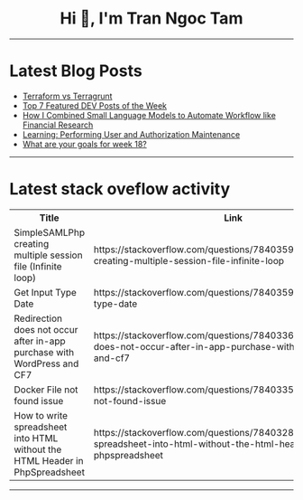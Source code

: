 <h1 align="center">Hi 👋, I'm Tran Ngoc Tam</h1>

---

# Latest Blog Posts 
<!-- BLOG-POST-LIST:START -->
- [Terraform vs Terragrunt](https://dev.to/saumya1/terraform-vs-terragrunt-4lhm)
- [Top 7 Featured DEV Posts of the Week](https://dev.to/devteam/top-7-featured-dev-posts-of-the-week-79a)
- [How I Combined Small Language Models to Automate Workflow like Financial Research](https://dev.to/llmware/how-i-combine-small-language-models-to-automate-fact-based-workflow-like-financial-research-29np)
- [Learning: Performing User and Authorization Maintenance](https://dev.to/dentrodailha96/learning-performing-user-and-authorization-maintenance-28c9)
- [What are your goals for week 18?](https://dev.to/jarvisscript/what-are-your-goals-for-week-18-3484)
<!-- BLOG-POST-LIST:END -->

---

# Latest stack oveflow activity
<table>
  <tr><th>Title</th><th>Link</th></tr>
  <!-- STACKOVERFLOW:START --><tr><td>SimpleSAMLPhp creating multiple session file &lpar;Infinite loop&rpar;</td><td>https://stackoverflow.com/questions/78403597/simplesamlphp-creating-multiple-session-file-infinite-loop</td></tr><tr><td>Get Input Type Date</td><td>https://stackoverflow.com/questions/78403591/get-input-type-date</td></tr><tr><td>Redirection does not occur after in-app purchase with WordPress and CF7</td><td>https://stackoverflow.com/questions/78403360/redirection-does-not-occur-after-in-app-purchase-with-wordpress-and-cf7</td></tr><tr><td>Docker File not found issue</td><td>https://stackoverflow.com/questions/78403358/docker-file-not-found-issue</td></tr><tr><td>How to write spreadsheet into HTML without the HTML Header in PhpSpreadsheet</td><td>https://stackoverflow.com/questions/78403280/how-to-write-spreadsheet-into-html-without-the-html-header-in-phpspreadsheet</td></tr><!-- STACKOVERFLOW:END -->
</table>

---


